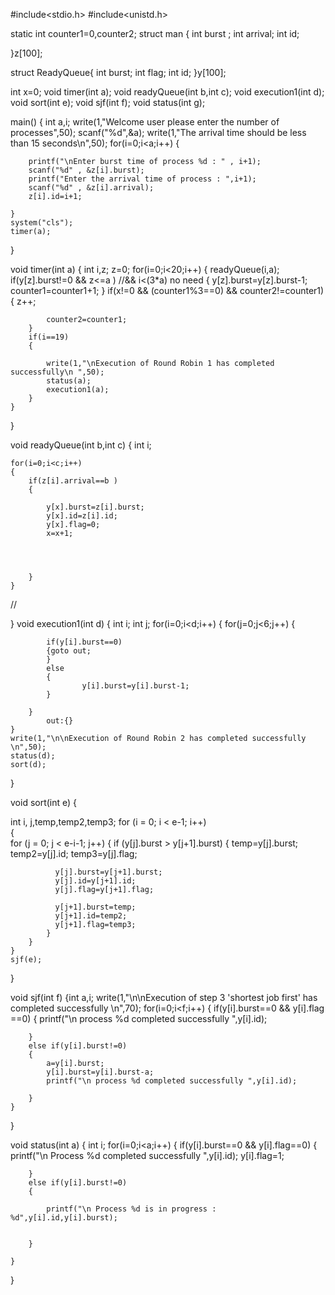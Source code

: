 #include<stdio.h>
#include<unistd.h>

static int counter1=0,counter2;
struct man {
	int burst ;
	int arrival;
	int id;

}z[100];

struct ReadyQueue{
	int burst;
	int flag;
	int id;
}y[100];

int x=0;
void timer(int a);
void readyQueue(int b,int c);
void execution1(int d);
void sort(int e);
void sjf(int f);
void status(int g);

main()
{	int a,i;
	write(1,"Welcome user please enter the number of processes",50);
	scanf("%d",&a);
	write(1,"The arrival time should be less than 15 seconds\n",50);
	for(i=0;i<a;i++)
	{

		printf("\nEnter burst time of process %d : " , i+1);
		scanf("%d" , &z[i].burst);
		printf("Enter the arrival time of process : ",i+1);
		scanf("%d" , &z[i].arrival);
		z[i].id=i+1;
		
	}
	system("cls");
	timer(a);
		
	
}

void timer(int a)
{
	int i,z;
	z=0;
	for(i=0;i<20;i++)
	{
		readyQueue(i,a);
		if(y[z].burst!=0 && z<=a )					//&& i<(3*a) no need
		{
			y[z].burst=y[z].burst-1;
			counter1=counter1+1;
		}
		if(x!=0 && (counter1%3==0) && counter2!=counter1)
		{
			z++;
			
			counter2=counter1;
		}
		if(i==19)
		{
			
			write(1,"\nExecution of Round Robin 1 has completed successfully\n ",50);
			status(a);
			execution1(a);
		}
	}
	
	
	
}

void readyQueue(int b,int c)
{
	int i;
	
	for(i=0;i<c;i++)
	{
		if(z[i].arrival==b )
		{
			
			y[x].burst=z[i].burst;
			y[x].id=z[i].id;
			y[x].flag=0;
			x=x+1;
		
			
		
		
		}
	}
//	

	
}
void execution1(int d)
{
	int i;
	int j;
	for(i=0;i<d;i++)
	{
		for(j=0;j<6;j++)
		{
		
			if(y[i].burst==0)
			{goto out;
			}
			else
			{
					y[i].burst=y[i].burst-1;
			}
		
		}
			out:{}
	}
	write(1,"\n\nExecution of Round Robin 2 has completed successfully \n",50);
	status(d);
	sort(d);

	
}

void sort(int e)
{
	
   int i, j,temp,temp2,temp3;
   for (i = 0; i < e-1; i++)      
    {    
       for (j = 0; j < e-i-1; j++) 
       {
           if (y[j].burst > y[j+1].burst)
           {
              temp=y[j].burst;
              temp2=y[j].id;
              temp3=y[j].flag;
             
              y[j].burst=y[j+1].burst;
              y[j].id=y[j+1].id;
              y[j].flag=y[j+1].flag;
              
              y[j+1].burst=temp;
              y[j+1].id=temp2;
              y[j+1].flag=temp3;
        	}
        }
    }
	sjf(e);
}

void sjf(int f)
{int a,i;
		write(1,"\n\nExecution of step 3 'shortest job first' has completed successfully \n",70);
	for(i=0;i<f;i++)
	{
		if(y[i].burst==0 && y[i].flag ==0)
		{
			printf("\n process %d completed successfully ",y[i].id);
		
		}
		else if(y[i].burst!=0)
		{
			a=y[i].burst;
			y[i].burst=y[i].burst-a;
			printf("\n process %d completed successfully ",y[i].id);
			
		}
	}
}

void status(int a)
{
	int i;
	for(i=0;i<a;i++)
	{
		if(y[i].burst==0 && y[i].flag==0)
		{
			printf("\n Process %d completed successfully ",y[i].id);
			y[i].flag=1;
				
		
		}
		else if(y[i].burst!=0)
		{
		
			printf("\n Process %d is in progress : %d",y[i].id,y[i].burst);
		
		
		}
		
	}
}
